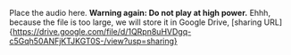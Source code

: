 Place the audio here. **Warning again: Do not play at high power.**
Ehhh, because the file is too large, we will store it in Google Drive, [sharing URL]{https://drive.google.com/file/d/1QRpn8uHVDgq-c5Gqh50ANFjKTJKGT0S-/view?usp=sharing}
